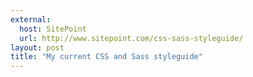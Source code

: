 ```yaml
---
external: 
  host: SitePoint
  url: http://www.sitepoint.com/css-sass-styleguide/
layout: post
title: "My current CSS and Sass styleguide"
---
```

